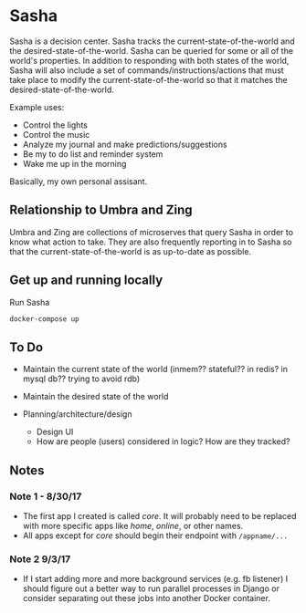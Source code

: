 # Sasha

Sasha is a decision center. Sasha tracks the current-state-of-the-world and the desired-state-of-the-world. Sasha can be queried for some or all of the world's properties. In addition to responding with both states of the world, Sasha will also include a set of commands/instructions/actions that must take place to modify the current-state-of-the-world so that it matches the desired-state-of-the-world.

Example uses:

- Control the lights
- Control the music
- Analyze my journal and make predictions/suggestions
- Be my to do list and reminder system
- Wake me up in the morning

Basically, my own personal assisant.

## Relationship to Umbra and Zing

Umbra and Zing are collections of microserves that query Sasha in order to know what action to take. They are also frequently reporting in to Sasha so that the current-state-of-the-world is as up-to-date as possible.

## Get up and running locally

Run Sasha

```bash
docker-compose up
```

## To Do

- Maintain the current state of the world (inmem?? stateful?? in redis? in mysql db?? trying to avoid rdb)
- Maintain the desired state of the world

- Planning/architecture/design
  - Design UI
  - How are people (users) considered in logic? How are they tracked?

## Notes

### Note 1 - 8/30/17

- The first app I created is called _core_. It will probably need to be replaced with more specific apps like _home_, _online_, or other names.
- All apps except for _core_ should begin their endpoint with `/appname/...`

### Note 2 9/3/17

- If I start adding more and more background services (e.g. fb listener) I should figure out a better way to run parallel processes in Django or consider separating out these jobs into another Docker container.

